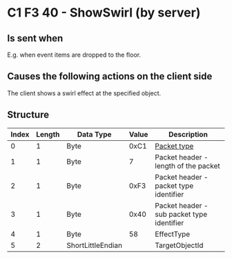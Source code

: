 # C1 F3 40 - ShowSwirl (by server)

## Is sent when

E.g. when event items are dropped to the floor.

## Causes the following actions on the client side

The client shows a swirl effect at the specified object.

## Structure

| Index | Length | Data Type | Value | Description |
|-------|--------|-----------|-------|-------------|
| 0 | 1 |   Byte   | 0xC1  | [Packet type](PacketTypes.md) |
| 1 | 1 |    Byte   |   7   | Packet header - length of the packet |
| 2 | 1 |    Byte   | 0xF3  | Packet header - packet type identifier |
| 3 | 1 |    Byte   | 0x40  | Packet header - sub packet type identifier |
| 4 | 1 | Byte | 58 | EffectType |
| 5 | 2 | ShortLittleEndian |  | TargetObjectId |